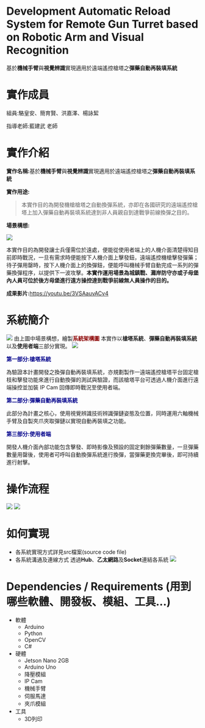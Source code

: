 # Development Automatic Reload System for Remote Gun Turret based on Robotic Arm and Visual Recognition
基於<b>機械手臂</b>與<b>視覺辨識</b>實現適用於遠端遙控槍塔之<b>彈藥自動再裝填系統</b>

# 實作成員
組員:駱皇安、簡育賢、洪嘉澤、楊詠絜

指導老師:藍建武 老師

# 實作介紹
<b>實作名稱:</b>基於<b>機械手臂</b>與<b>視覺辨識</b>實現適用於遠端遙控槍塔之<b>彈藥自動再裝填系統</b>

<b>實作用途:</b>
> 本實作目的為開發機槍槍塔之自動換彈系統，亦即在各國研究的遠端遙控槍塔上加入彈藥自動再裝填系統達到非人員親自到達戰爭前線換彈之目的。

<b>場景構想:</b>

![](https://i.imgur.com/IH2Gg2J.png)

本實作目的為開發讓士兵僅需位於遠處，便能從使用者端上的人機介面清楚得知目前即時戰況，一旦有需求時便能按下人機介面上擊發鈕，遠端遙控機槍擊發彈藥；待子彈用罄時，按下人機介面上的換彈鈕，便能呼叫機械手臂自動完成一系列的彈藥換彈程序，以提供下一波攻擊。<b>本實作運用場景為城鎮戰、灘岸防守亦或子母堡內人員可位於後方母堡進行遠方操控達到戰爭前線無人員操作的目的。</b>

<b>成果影片:</b>https://youtu.be/3VSAauvACv4

# 系統簡介

![](https://i.imgur.com/PVHdgyw.png)
由上圖中場景構想，繪製<b style="color:darkred">系統架構圖</b>
本實作以<b>槍塔系統</b>、<b>彈藥自動再裝填系統</b>以及<b>使用者端</b>三部分實現。
![](https://i.imgur.com/RTtbpdD.png)

<b style="color:darkblue">第一部分:槍塔系統</b>

為驗證本計畫開發之換彈自動再裝填系統，亦規劃製作一遠端遙控槍塔平台固定槍枝和擊發功能來進行自動換彈的測試與驗證，而該槍塔平台可透過人機介面進行遠端操控並加裝 IP Cam 回傳即時戰況至使用者端。

<b style="color:darkblue">第二部分:彈藥自動再裝填系統</b>

此部分為計畫之核心，使用視覺辨識技術辨識彈鏈姿態及位置，同時運用六軸機械手臂及自製夾爪夾取彈鏈以實現自動再裝填之功能。

<b style="color:darkblue">第三部分:使用者端</b>

開發人機介面內部功能包含擊發、即時影像及預設的固定剩餘彈藥數量，一旦彈藥數量用罄後，使用者可呼叫自動換彈系統進行換彈，當彈藥更換完畢後，即可持續進行射擊。

# 操作流程
![](https://i.imgur.com/wMEDGIx.png)
![](https://i.imgur.com/QfvRiB3.png)

# 如何實現
* 各系統實現方式詳見src檔案(source code file)
* 各系統溝通及連線方式
透過<b>Hub</b>、<b>乙太網路</b>及<b>Socket</b>連結各系統
![](https://i.imgur.com/VuIV4BR.jpg)

# Dependencies / Requirements (用到哪些軟體、開發板、模組、工具...)
* 軟體
  * Arduino
  * Python
  * OpenCV
  * C#
* 硬體
  * Jetson Nano 2GB
  * Arduino Uno
  * 降壓模組
  * IP Cam
  * 機械手臂
  * 伺服馬達
  * 夾爪模組
* 工具
  * 3D列印
